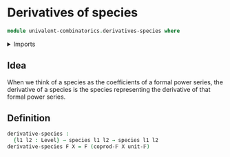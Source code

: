 # Derivatives of species

```agda
module univalent-combinatorics.derivatives-species where
```

<details><summary>Imports</summary>
```agda
open import foundation.universe-levels
open import univalent-combinatorics.coproduct-types
open import univalent-combinatorics.finite-types
open import univalent-combinatorics.species
```
</details>

## Idea

When we think of a species as the coefficients of a formal power series, the derivative of a species is the species representing the derivative of that formal power series.

## Definition

```agda
derivative-species :
  {l1 l2 : Level} → species l1 l2 → species l1 l2
derivative-species F X = F (coprod-𝔽 X unit-𝔽)
```
